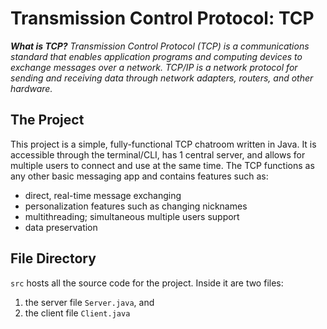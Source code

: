 # Transmission Control Protocol: TCP

_**What is TCP?** Transmission Control Protocol (TCP) is a communications standard that enables application programs and computing devices to exchange messages over a network. TCP/IP is a network protocol for sending and receiving data through network adapters, routers, and other hardware._

## The Project
This project is a simple, fully-functional TCP chatroom written in Java. It is accessible through the terminal/CLI, has 1 central server, and allows for multiple users to connect and use at the same time.
The TCP functions as any other basic messaging app and contains features such as:
- direct, real-time message exchanging
- personalization features such as changing nicknames
- multithreading; simultaneous multiple users support
- data preservation

## File Directory
```src``` hosts all the source code for the project. Inside it are two files:
1. the server file ```Server.java```, and
2. the client file ```Client.java```
